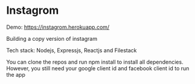 <h1>Instagrom</h1>
Demo: <a href="https://instagrom.herokuapp.com/">https://instagrom.herokuapp.com/</a>
<p>Building a copy version of instagram</p>
<p>Tech stack: Nodejs, Expressjs, Reactjs and Filestack<p>
<p>You can clone the repos and run npm install to install all dependencies. However, you still need your google client id and facebook client id to run the app</p>
